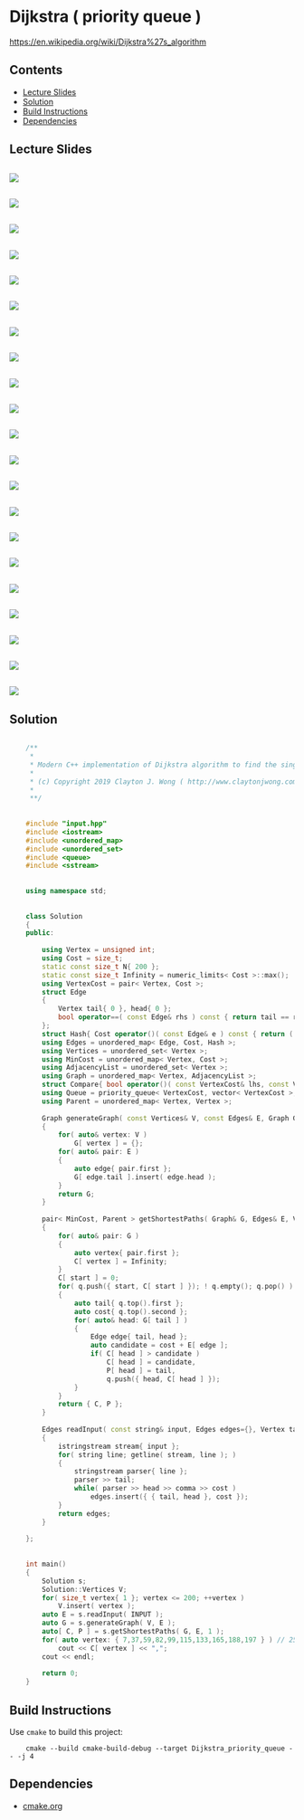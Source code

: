 # Dijkstra ( priority queue )
https://en.wikipedia.org/wiki/Dijkstra%27s_algorithm

## Contents
* [Lecture Slides](#lecture-slides)
* [Solution](#solution)
* [Build Instructions](#build-instructions)
* [Dependencies](#dependencies)

## Lecture Slides
![](https://github.com/claytonjwong/Algorithms-Stanford/blob/master/course2/dijkstra/documentation/dijkstra_01.png)
---
![](https://github.com/claytonjwong/Algorithms-Stanford/blob/master/course2/dijkstra/documentation/dijkstra_02.png)
---
![](https://github.com/claytonjwong/Algorithms-Stanford/blob/master/course2/dijkstra/documentation/dijkstra_03.png)
---
![](https://github.com/claytonjwong/Algorithms-Stanford/blob/master/course2/dijkstra/documentation/dijkstra_04.png)
---
![](https://github.com/claytonjwong/Algorithms-Stanford/blob/master/course2/dijkstra/documentation/dijkstra_05.png)
---
![](https://github.com/claytonjwong/Algorithms-Stanford/blob/master/course2/dijkstra/documentation/dijkstra_06.png)
---
![](https://github.com/claytonjwong/Algorithms-Stanford/blob/master/course2/dijkstra/documentation/dijkstra_07.png)
---
![](https://github.com/claytonjwong/Algorithms-Stanford/blob/master/course2/dijkstra/documentation/dijkstra_08.png)
---
![](https://github.com/claytonjwong/Algorithms-Stanford/blob/master/course2/dijkstra/documentation/dijkstra_09.png)
---
![](https://github.com/claytonjwong/Algorithms-Stanford/blob/master/course2/dijkstra/documentation/dijkstra_10.png)
---
![](https://github.com/claytonjwong/Algorithms-Stanford/blob/master/course2/dijkstra/documentation/dijkstra_11.png)
---
![](https://github.com/claytonjwong/Algorithms-Stanford/blob/master/course2/dijkstra/documentation/dijkstra_12.png)
---
![](https://github.com/claytonjwong/Algorithms-Stanford/blob/master/course2/dijkstra/documentation/dijkstra_13.png)
---
![](https://github.com/claytonjwong/Algorithms-Stanford/blob/master/course2/dijkstra/documentation/dijkstra_14.png)
---
![](https://github.com/claytonjwong/Algorithms-Stanford/blob/master/course2/dijkstra/documentation/dijkstra_15.png)
---
![](https://github.com/claytonjwong/Algorithms-Stanford/blob/master/course2/dijkstra/documentation/dijkstra_16.png)
---
![](https://github.com/claytonjwong/Algorithms-Stanford/blob/master/course2/dijkstra/documentation/dijkstra_17.png)
---
![](https://github.com/claytonjwong/Algorithms-Stanford/blob/master/course2/dijkstra/documentation/dijkstra_18.png)
---
![](https://github.com/claytonjwong/Algorithms-Stanford/blob/master/course2/dijkstra/documentation/dijkstra_19.png)
---
![](https://github.com/claytonjwong/Algorithms-Stanford/blob/master/course2/dijkstra/documentation/dijkstra_20.png)
---
![](https://github.com/claytonjwong/Algorithms-Stanford/blob/master/course2/dijkstra/documentation/dijkstra_21.png)
---

## Solution
```cpp

    /**
     *
     * Modern C++ implementation of Dijkstra algorithm to find the single-source shortest paths in a graph
     *
     * (c) Copyright 2019 Clayton J. Wong ( http://www.claytonjwong.com )
     *
     **/
    
    
    #include "input.hpp"
    #include <iostream>
    #include <unordered_map>
    #include <unordered_set>
    #include <queue>
    #include <sstream>
    
    
    using namespace std;
    
    
    class Solution
    {
    public:
    
        using Vertex = unsigned int;
        using Cost = size_t;
        static const size_t N{ 200 };
        static const size_t Infinity = numeric_limits< Cost >::max();
        using VertexCost = pair< Vertex, Cost >;
        struct Edge
        {
            Vertex tail{ 0 }, head{ 0 };
            bool operator==( const Edge& rhs ) const { return tail == rhs.tail && head == rhs.head; }
        };
        struct Hash{ Cost operator()( const Edge& e ) const { return ( N+1 ) * e.tail + e.head; } };
        using Edges = unordered_map< Edge, Cost, Hash >;
        using Vertices = unordered_set< Vertex >;
        using MinCost = unordered_map< Vertex, Cost >;
        using AdjacencyList = unordered_set< Vertex >;
        using Graph = unordered_map< Vertex, AdjacencyList >;
        struct Compare{ bool operator()( const VertexCost& lhs, const VertexCost& rhs ) const { return lhs.second > rhs.second; } };
        using Queue = priority_queue< VertexCost, vector< VertexCost >, Compare >;
        using Parent = unordered_map< Vertex, Vertex >;
    
        Graph generateGraph( const Vertices& V, const Edges& E, Graph G={} )
        {
            for( auto& vertex: V )
                G[ vertex ] = {};
            for( auto& pair: E )
            {
                auto edge{ pair.first };
                G[ edge.tail ].insert( edge.head );
            }
            return G;
        }
    
        pair< MinCost, Parent > getShortestPaths( Graph& G, Edges& E, Vertex start, Queue q={}, MinCost C={}, Parent P={} )
        {
            for( auto& pair: G )
            {
                auto vertex{ pair.first };
                C[ vertex ] = Infinity;
            }
            C[ start ] = 0;
            for( q.push({ start, C[ start ] }); ! q.empty(); q.pop() )
            {
                auto tail{ q.top().first };
                auto cost{ q.top().second };
                for( auto& head: G[ tail ] )
                {
                    Edge edge{ tail, head };
                    auto candidate = cost + E[ edge ];
                    if( C[ head ] > candidate )
                        C[ head ] = candidate,
                        P[ head ] = tail,
                        q.push({ head, C[ head ] });
                }
            }
            return { C, P };
        }
    
        Edges readInput( const string& input, Edges edges={}, Vertex tail=0, Vertex head=0, char comma=',', Cost cost=0 )
        {
            istringstream stream{ input };
            for( string line; getline( stream, line ); )
            {
                stringstream parser{ line };
                parser >> tail;
                while( parser >> head >> comma >> cost )
                    edges.insert({ { tail, head }, cost });
            }
            return edges;
        }
    
    };
    
    
    int main()
    {
        Solution s;
        Solution::Vertices V;
        for( size_t vertex{ 1 }; vertex <= 200; ++vertex )
            V.insert( vertex );
        auto E = s.readInput( INPUT );
        auto G = s.generateGraph( V, E );
        auto[ C, P ] = s.getShortestPaths( G, E, 1 );
        for( auto vertex: { 7,37,59,82,99,115,133,165,188,197 } ) // 2599,2610,2947,2052,2367,2399,2029,2442,2505,3068
            cout << C[ vertex ] << ",";
        cout << endl;
    
        return 0;
    }

```

## Build Instructions
Use ```cmake``` to build this project:

```
    cmake --build cmake-build-debug --target Dijkstra_priority_queue -- -j 4
```

## Dependencies
* [cmake.org](https://cmake.org)
